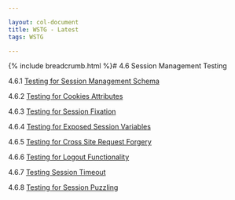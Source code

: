 ```yaml
---

layout: col-document
title: WSTG - Latest
tags: WSTG

---
```


{% include breadcrumb.html %}# 4.6 Session Management Testing

4.6.1 [Testing for Session Management Schema](01-Testing_for_Session_Management_Schema.md)

4.6.2 [Testing for Cookies Attributes](02-Testing_for_Cookies_Attributes.md)

4.6.3 [Testing for Session Fixation](03-Testing_for_Session_Fixation.md)

4.6.4 [Testing for Exposed Session Variables](04-Testing_for_Exposed_Session_Variables.md)

4.6.5 [Testing for Cross Site Request Forgery](05-Testing_for_Cross_Site_Request_Forgery.md)

4.6.6 [Testing for Logout Functionality](06-Testing_for_Logout_Functionality.md)

4.6.7 [Testing Session Timeout](07-Testing_Session_Timeout.md)

4.6.8 [Testing for Session Puzzling](08-Testing_for_Session_Puzzling.md)
